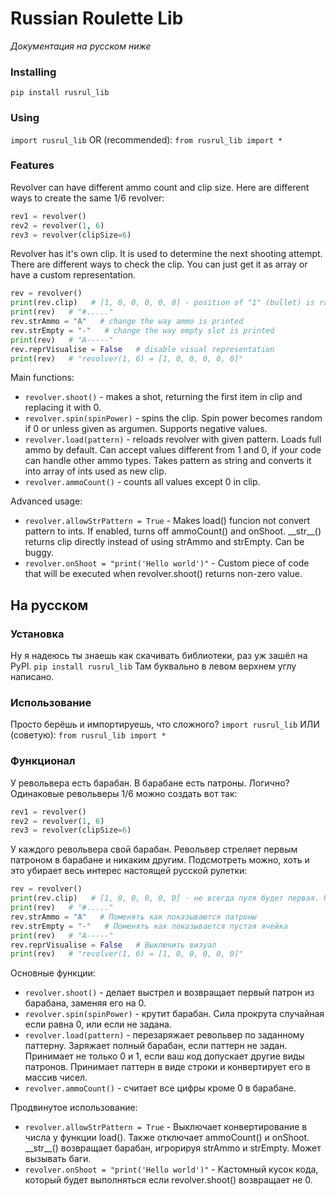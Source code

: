 # Russian Roulette Lib
*Документация на русском ниже*
### Installing
`pip install rusrul_lib`
### Using
`import rusrul_lib`
OR (recommended):
`from rusrul_lib import *`
### Features
Revolver can have different ammo count and clip size. Here are different ways to create the same 1/6 revolver:
```py
rev1 = revolver()
rev2 = revolver(1, 6)
rev3 = revolver(clipSize=6)
```
Revolver has it's own clip. It is used to determine the next shooting attempt. There are different ways to check the clip. You can just get it as array or have a custom representation.
```py
rev = revolver()
print(rev.clip)   # [1, 0, 0, 0, 0, 0] - position of "1" (bullet) is random
print(rev)   # "#....."
rev.strAmmo = "A"   # change the way ammo is printed
rev.strEmpty = "-"   # change the way empty slot is printed
print(rev)   # "A-----"
rev.reprVisualise = False   # disable visual representation
print(rev)   # "revolver(1, 6) = [1, 0, 0, 0, 0, 0]"
```
Main functions:
- `revolver.shoot()` - makes a shot, returning the first item in clip and replacing it with 0.
- `revolver.spin(spinPower)` - spins the clip. Spin power becomes random if 0 or unless given as argumen. Supports negative values.
- `revolver.load(pattern)` - reloads revolver with given pattern. Loads full ammo by default. Can accept values different from 1 and 0, if your code can handle other ammo types. Takes pattern as string and converts it into array of ints used as new clip.
- `revolver.ammoCount()` - counts all values except 0 in clip.

Advanced usage:
- `revolver.allowStrPattern = True` - Makes load() funcion not convert pattern to ints. If enabled, turns off ammoCount() and onShoot. \_\_str\_\_() returns clip directly instead of using strAmmo and strEmpty. Can be buggy.
- `revolver.onShoot = "print('Hello world')"` - Custom piece of code that will be executed when revolver.shoot() returns non-zero value.

## На русском
### Установка
Ну я надеюсь ты знаешь как скачивать библиотеки, раз уж зашёл на PyPI.
`pip install rusrul_lib`
Там буквально в левом верхнем углу написано.
### Использование
Просто берёшь и импортируешь, что сложного?
`import rusrul_lib`
ИЛИ (советую):
`from rusrul_lib import *`
### Функционал
У револьвера есть барабан. В барабане есть патроны. Логично? Одинаковые револьверы 1/6 можно создать вот так:
```py
rev1 = revolver()
rev2 = revolver(1, 6)
rev3 = revolver(clipSize=6)
```
У каждого револьвера свой барабан. Револьвер стреляет первым патроном в барабане и никаким другим. Подсмотреть можно, хоть и это убирает весь интерес настоящей русской рулетки:
```py
rev = revolver()
print(rev.clip)   # [1, 0, 0, 0, 0, 0] - не всегда пуля будет первая. Но у тебя будет
print(rev)   # "#....."
rev.strAmmo = "A"   # Поменять как показываются патроны
rev.strEmpty = "-"   # Поменять как показывается пустая ячейка
print(rev)   # "A-----"
rev.reprVisualise = False   # Выключить визуал
print(rev)   # "revolver(1, 6) = [1, 0, 0, 0, 0, 0]"
```
Основные функции:
- `revolver.shoot()` - делает выстрел и возвращает первый патрон из барабана, заменяя его на 0.
- `revolver.spin(spinPower)` - крутит барабан. Сила прокрута случайная если равна 0, или если не задана.
- `revolver.load(pattern)` - перезаряжает револьвер по заданному паттерну. Заряжает полный барабан, если паттерн не задан. Принимает не только 0 и 1, если ваш код допускает другие виды патронов. Принимает паттерн в виде строки и конвертирует его в массив чисел.
- `revolver.ammoCount()` - считает все цифры кроме 0 в барабане.

Продвинутое использование:
- `revolver.allowStrPattern = True` - Выключает конвертирование в числа у функции load(). Также отключает ammoCount() и onShoot. \_\_str\_\_() возвращает барабан, игрорируя strAmmo и strEmpty. Может вызывать баги.
- `revolver.onShoot = "print('Hello world')"` - Кастомный кусок кода, который будет выполняться если revolver.shoot() возвращает не 0.